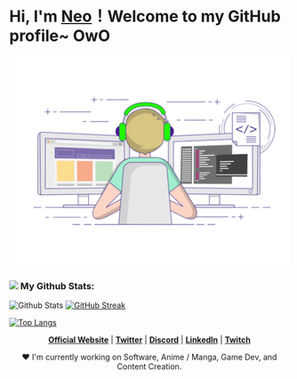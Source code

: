 <h1>Hi, I'm <a href="https://www.Matrix-The-One.com">Neo</a>！Welcome to my GitHub profile~ OwO</h1>

<p align="center">
  <a href="https://www.Matrix-The-One.com"><img src="slack-off.gif" alt="摸鱼"></a>
</p>

### <img src='https://media1.giphy.com/media/du3J3cXyzhj75IOgvA/giphy.gif?cid=ecf05e47x2g034i9pzwtzzsd3xgg2w9nr94t4tflbbgo3008&rid=giphy.gif' width='25px'> My Github Stats:
![Github Stats](https://github-readme-stats.vercel.app/api?username=Matrix-The-One&show_icons=true&title_color=ffc857&icon_color=8ac926&text_color=daf7dc&bg_color=151515&hide=issues&count_private=true&include_all_commits=true)
[![GitHub Streak](https://github-readme-streak-stats.herokuapp.com/?user=Matrix-The-One&theme=dark)](https://git.io/streak-stats)

[![Top Langs](https://github-readme-stats.vercel.app/api/top-langs/?username=Matrix-The-One&layout=compact&text_color=daf7dc&bg_color=151515&hide=css,html,php)](https://github.com/anuraghazra/github-readme-stats)

<p align="center">
  <strong><a href="https://www.Matrix-The-One.com">Official Website</a></strong> |
  <strong><a href="https://twitter.com/Matrix-The-One">Twitter</a></strong> |
  <strong><a href="https://discord.gg/nYXzaUS">Discord</a></strong> |
  <strong><a href="https://www.linkedin.com/in/Matrix-The-One">LinkedIn</a></strong> |
  <strong><a href="https://www.twitch.tv/Matrix-The-One">Twitch</a></strong>
</p>

<p align="center">❤ I'm currently working on Software, Anime / Manga, Game Dev, and Content Creation.</p>

<!--
**Matrix-The-One/Matrix-The-One** is a ✨ _special_ ✨ repository because its `README.md` (this file) appears on your GitHub profile.

Here are some ideas to get you started:

- 🔭 I’m currently working on ...
- 🌱 I’m currently learning ...
- 👯 I’m looking to collaborate on ...
- 🤔 I’m looking for help with ...
- 💬 Ask me about ...
- 📫 How to reach me: ...
- 😄 Pronouns: ...
- ⚡ Fun fact: ...
-->
